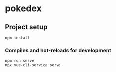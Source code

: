 # pokedex

## Project setup
```
npm install
```

### Compiles and hot-reloads for development
```
npm run serve
npx vue-cli-service serve
```